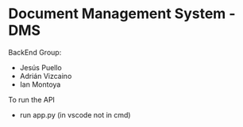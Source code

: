 # Document Management System - DMS

BackEnd Group:

- Jesús Puello
- Adrián Vizcaino
- Ian Montoya


To run the API

- run app.py (in vscode not in cmd)
